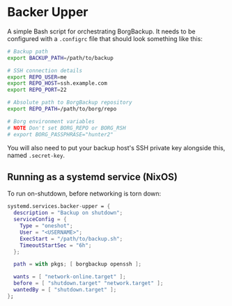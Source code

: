 # Backer Upper

A simple Bash script for orchestrating BorgBackup. It needs to be
configured with a `.configrc` file that should look something like this:

```sh
# Backup path
export BACKUP_PATH=/path/to/backup

# SSH connection details
export REPO_USER=me
export REPO_HOST=ssh.example.com
export REPO_PORT=22

# Absolute path to BorgBackup repository
export REPO_PATH=/path/to/borg/repo

# Borg environment variables
# NOTE Don't set BORG_REPO or BORG_RSH
# export BORG_PASSPHRASE="hunter2"
```

You will also need to put your backup host's SSH private key alongside
this, named `.secret-key`.

## Running as a systemd service (NixOS)

To run on-shutdown, before networking is torn down:

```nix
systemd.services.backer-upper = {
  description = "Backup on shutdown";
  serviceConfig = {
    Type = "oneshot";
    User = "<USERNAME>";
    ExecStart = "/path/to/backup.sh";
    TimeoutStartSec = "6h";
  };

  path = with pkgs; [ borgbackup openssh ];

  wants = [ "network-online.target" ];
  before = [ "shutdown.target" "network.target" ];
  wantedBy = [ "shutdown.target" ];
};
```
